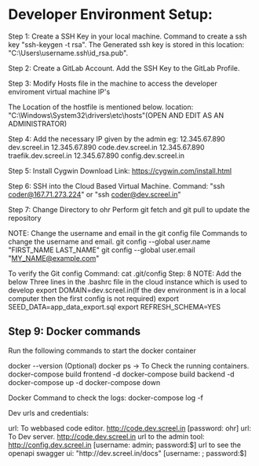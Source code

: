 Developer Environment Setup:
===========================================================
Step 1:
Create a SSH Key in your local machine.
Command to create a ssh key "ssh-keygen -t rsa".
The Generated ssh key is stored in this location: "C:\Users\username\.ssh\id_rsa.pub".

Step 2: 
Create a GitLab Account.
Add the SSH Key to the GitLab Profile.

Step 3:
Modify Hosts file in the machine to access the developer enviroment virtual machine IP's

The Location of the hostfile is mentioned below.
location: "C:\Windows\System32\drivers\etc\hosts"(OPEN AND EDIT AS AN ADMINISTRATOR)

Step 4:
Add the necessary IP given by the admin 
 eg: 
    12.345.67.890   dev.screel.in
	12.345.67.890   code.dev.screel.in
   	12.345.67.890   traefik.dev.screel.in
	12.345.67.890   config.dev.screel.in
 

Step 5:
Install Cygwin
Download Link: https://cygwin.com/install.html

Step 6:
SSH into the Cloud Based Virtual Machine.
Command: "ssh coder@167.71.273.224" or "ssh coder@dev.screel.in"

Step 7:
Change Directory to ohr
Perform git fetch and git pull to update the repository

NOTE: Change the username and email in the git config file 
Commands to change the username and email.
	git config --global user.name "FIRST_NAME LAST_NAME"
	git config --global user.email "MY_NAME@example.com"

To verify the Git config 
	Command: cat .git/config
Step: 8
NOTE: Add the below Three lines in the .bashrc file in the cloud instance which is used to develop
export DOMAIN=dev.screel.in(If the dev environment is in a local computer then the first config is not required)
export SEED_DATA=app_data_export.sql
export REFRESH_SCHEMA=YES

	
Step 9:
Docker commands
------------------------------------------------------------
Run the following commands to start the docker container

docker --version (Optional)
docker ps -> To Check the running containers.
docker-compose build frontend  -d
docker-compose build backend   -d
docker-compose up -d
docker-compose down


Docker Command to check the logs:
docker-compose log -f

Dev urls and credentials:

url: To webbased code editor. http://code.dev.screel.in [password: ohr]
url: To Dev server. http://code.dev.screel.in 
url to the admin tool: http://config.dev.screel.in [username: admin; password:$]
url to see the openapi swagger ui: "http://dev.screel.in/docs" [username: ; password:$]

